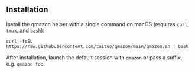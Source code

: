 ## Installation

Install the qmazon helper with a single command on macOS (requires `curl`, `tmux`, and `bash`):

```
curl -fsSL https://raw.githubusercontent.com/taituo/qmazon/main/qmazon.sh | bash
```

After installation, launch the default session with `qmazon` or pass a suffix, e.g. `qmazon foo`.
